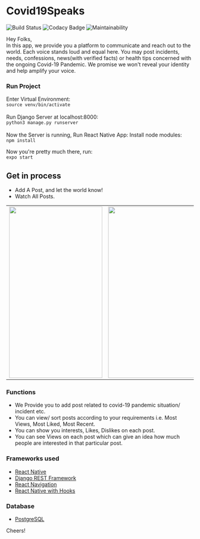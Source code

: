 # Covid19Speaks

![Build Status](https://travis-ci.org/rob729/Minimal_ToDo.svg?branch=master)
![Codacy Badge](https://api.codacy.com/project/badge/Grade/346c2ba7d2d841a48fc83734e3d2d682)
![Maintainability](https://api.codeclimate.com/v1/badges/c462858751a234cdcd08/maintainability)

Hey Folks, <br />
In this app, we provide you a platform to communicate and reach out to the world. Each voice stands loud and equal here.
You may post incidents, needs,  confessions, news(with verified facts) or health tips concerned with the ongoing Covid-19 Pandemic. 
We promise we won't reveal your identity and help amplify your voice.

### Run Project
Enter Virtual Environment:
<br/>
`source venv/bin/activate`
<br/> <br/>
Run Django Server at localhost:8000:
<br/>
`python3 manage.py runserver`
<br /> <br />
Now the Server is running, Run React Native App:
Install node modules:
<br />
`npm install`
<br />

Now you're pretty much there, run:
<br />
`expo start`

## Get in process

* Add A Post, and let the world know!
* Watch All Posts.
<table>
        <tr>
<td><img src = "https://user-images.githubusercontent.com/35291991/84573708-df9a1f80-adbf-11ea-8707-2b1640f479ed.jpeg" height = "460" width="250"></td>
<td><img src = "https://user-images.githubusercontent.com/35291991/84573715-f0e32c00-adbf-11ea-9641-d6a292003b28.jpeg" height = "460" width="250"></td>
        </tr>
</table> 

### Functions
* We Provide you to add post related to covid-19 pandemic situation/ incident etc.
* You can view/ sort posts according to your requirements i.e. Most Views, Most Liked, Most Recent.
* You can show you interests, Likes, Dislikes on each post.
* You can see Views on each post which can give an idea how much people are interested in that particular post.


### Frameworks used
* [React Native](https://reactnative.dev/docs/getting-started)
* [Django REST Framework](https://www.django-rest-framework.org/)
* [React Navigation](https://reactnavigation.org/docs/4.x/getting-started/)
* [React Native with Hooks](https://reactjs.org/docs/hooks-intro.html)
### Database
* [PostgreSQL](https://www.postgresql.org/docs/)

Cheers!
